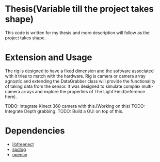 # Thesis(Variable till the project takes shape)

This code is written for my thesis and more description will follow as the project takes shape.

# Extension and Usage

The rig is designed to have a fixed dimension and the software associated with it tries to match with the hardware. Rig is camera or camera array agnostic and extending the DataGrabber class will provide the functionality of taking data from the sensor. It was designed to simulate complex multi-camera arrays and explore the properties of The Light Field(reference here).

TODO: Integrate Kinect 360 camera with this.(Working on this)
TODO: Integrate Depth grabbing.
TODO: Build a GUI on top of this.

# Dependencies

  - [libfreenect](https://github.com/OpenKinect/libfreenect)
  - [spdlog](https://github.com/gabime/spdlog)
  - [opencv](https://github.com/opencv/opencv)

